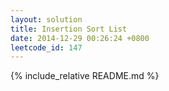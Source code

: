 ```yaml
---
layout: solution
title: Insertion Sort List
date: 2014-12-29 00:26:24 +0800
leetcode_id: 147
---
```

{% include_relative README.md %}
